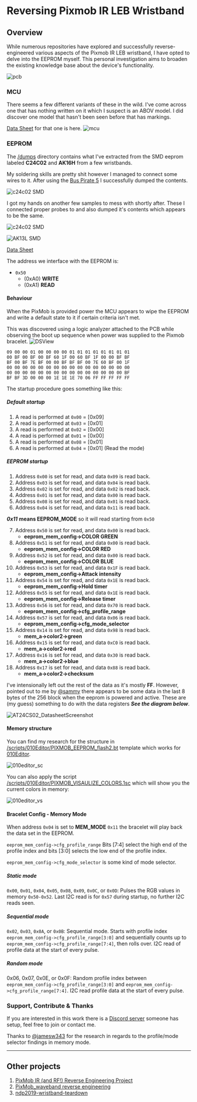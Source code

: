 # Reversing Pixmob IR LEB Wristband

## Overview

While numerous repositories have explored and successfully reverse-engineered various aspects of the Pixmob IR LEB wristband, I have opted to delve into the EEPROM myself. This personal investigation aims to broaden the existing knowledge base about the device's functionality.

![pcb](docs/pixmob-pcb-v2_3_r1.jpg)


### MCU

There seems a few different variants of these in the wild.
I've come across one that has nothing written on it which I suspect is an ABOV model. I did discover one model that hasn't been seen before that has markings.

[Data Sheet](docs/NY8A054E.pdf) for that one is here.
![mcu](docs/mcu.jpg)


### EEPROM
The [/dumps](dumps/) directory contains what I've extracted from the SMD eeprom labeled **C24C02** and **AK16H** from a few wristbands.

My soldering skills are pretty shit however I managed to connect some wires to it. After using the [Bus Pirate 5](https://hardware.buspirate.com/) I successfully dumped the contents.

![c24c02 SMD](docs/eeprom-dmp1.jpg)

I got my hands on another few samples to mess with shortly after. These I connected proper probes to and also dumped it's contents which appears to be the same.

![c24c02 SMD](docs/eeprom-dmp2.jpg)

![AK13L SMD](docs/eeprom-dmp3.jpg)

[Data Sheet](docs/AT24C02.pdf)

The address we interface with the EEPROM is:

* `0x50`
    * (0xA0) **WRITE**
    * (0xA1) **READ**

#### Behaviour

When the PixMob is provided power the MCU appears to wipe the EEPROM and write a default state to it if certain criteria isn't met.

This was discovered using a logic analyzer attached to the PCB while observing the boot up sequence when power was supplied to the Pixmob bracelet.
![DSView](docs/logic_analyserSS.png)

```hex
09 00 00 01 00 00 00 00 01 01 01 01 01 01 01 01
00 BF 00 BF 00 BF 60 1F 00 60 BF 1F 00 00 BF BF
BF 00 BF 7E BF 00 00 BF BF BF 00 7E 60 BF 00 1F
00 00 00 00 00 00 00 00 00 00 00 00 00 00 00 00
00 00 00 00 00 00 00 00 00 00 00 00 00 00 00 BF
BF BF 3D 00 00 00 1E 1E 1E 70 06 FF FF FF FF FF
```

The startup procedure goes something like this:

##### Default startup
1. A read is performed at `0x00` = [0x09]
2. A read is performed at `0x03` = [0x01]
3. A read is performed at `0x02` = [0x00]
4. A read is performed at `0x01` = [0x00]
5. A read is performed at `0x08` = [0x01]
6. A read is performed at `0x04` = [0x01] (Read the mode)

##### EEPROM startup

1. Address `0x00` is set for read, and data `0x09` is read back.
2. Address `0x03` is set for read, and data `0x04` is read back.
3. Address `0x02` is set for read, and data `0x02` is read back.
4. Address `0x01` is set for read, and data `0x00` is read back.
5. Address `0x08` is set for read, and data `0x01` is read back.
6. Address `0x04` is set for read, and data `0x11` is read back.

***0x11*** **means EEPROM_MODE** so it will read starting from `0x50`

7. Address `0x50` is set for read, and data `0x00` is read back.
    * **eeprom_mem_config->COLOR GREEN**
8. Address `0x51` is set for read, and data `0x00` is read back.
    * **eeprom_mem_config->COLOR RED**
9. Address `0x52` is set for read, and data `0x00` is read back.
    * **eeprom_mem_config->COLOR BLUE**
10. Address `0x53` is set for read, and data `0x1F` is read back.
    * **eeprom_mem_config->Attack intensity**
11. Address `0x54` is set for read, and data `0x1E` is read back.
    * **eeprom_mem_config->Hold timer**
12. Address `0x55` is set for read, and data `0x1E` is read back.
    * **eeprom_mem_config->Release timer**
13. Address `0x56` is set for read, and data `0x70` is read back.
    * **eeprom_mem_config->cfg_profile_range**
14. Address `0x57` is set for read, and data `0x06` is read back.
    * **eeprom_mem_config->cfg_mode_selector**
15. Address `0x14` is set for read, and data `0x98` is read back.
    * **mem_a->color2->green**
16. Address `0x15` is set for read, and data `0xC0` is read back.
    * **mem_a->color2->red**
17. Address `0x16` is set for read, and data `0x30` is read back.
    * **mem_a->color2->blue**
18. Address `0x17` is set for read, and data `0x88` is read back.
    * **mem_a->color2->checksum**


I've intensionally left out the rest of the data as it's mostly **FF**. However, pointed out to me by [@sammy](https://github.com/samyk) there appears to be some data in the last 8 bytes of the 256 block when the eeprom is powered and active. These are (my guess) something to do with the data registers ***See the diagram below***.

![AT24CS02_DatasheetScreenshot](docs/eeprom_block_diagram.png)

#### Memory structure

You can find my research for the structure in [/scripts/010Editor/PIXMOB_EEPROM_flash2.bt](scripts/010Editor/PIXMOB_EEPROM_flash2.bt)
template which works for [010Editor](https://www.sweetscape.com/010editor/).

![010editor_sc](docs/eeprom_struct.png)

You can also apply the script [/scripts/010Editor/PIXMOB_VISAULIZE_COLORS.1sc](scripts/010Editor/PIXMOB_VISAULIZE_COLORS.1sc)
which will show you the current colors in memory:

![010editor_vs](docs/color_visuals.png)

#### Bracelet Config - Memory Mode

When address `0x04` is set to **MEM_MODE** `0x11` the bracelet will play back the data set in the EEPROM. 

`eeprom_mem_config->cfg_profile_range` Bits [7:4] select the high end of the profile index and bits [3:0] selects the low end of the profile index.

`eeprom_mem_config->cfg_mode_selector` is some kind of mode selector.

##### Static mode
`0x00`, `0x01`, `0x04`, `0x05`, `0x08`, `0x09`, `0x0C`, or `0x0D`: Pulses the RGB values in memory `0x50-0x52`. Last I2C read is for `0x57` during startup, no further I2C reads seen.

##### Sequential mode
`0x02`, `0x03`, `0x0A`, or `0x0B`: Sequential mode. Starts with profile index `eeprom_mem_config->cfg_profile_range[3:0]` and sequentially counts up to `eeprom_mem_config->cfg_profile_range[7:4]`, then rolls over. I2C read of profile data at the start of every pulse.

##### Random mode
0x06, 0x07, 0x0E, or 0x0F: Random profile index between `eeprom_mem_config->cfg_profile_range[3:0]` and `eeprom_mem_config->cfg_profile_range[7:4]`. I2C read profile data at the start of every pulse.


### Support, Contribute & Thanks

If you are interested in this work there is a [Discord server](https://discord.gg/UYqTjC7xp3) someone has setup, feel free to join or contact me.

Thanks to [@jamesw343](https://github.com/jamesw343) for the research in regards to the profile/mode selector findings in memory mode.




---

## Other projects

1. [PixMob IR (and RF!) Reverse Engineering Project](https://github.com/danielweidman/pixmob-ir-reverse-engineering)
2. [PixMob_waveband reverse engineering](https://github.com/sueppchen/PixMob_waveband/tree/main)
3. [ndp2019-wristband-teardown](https://github.com/yeokm1/ndp2019-wristband-teardown)
